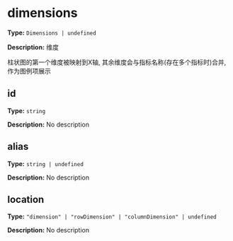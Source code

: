 # dimensions

**Type:** `Dimensions | undefined`

**Description:**
维度
  
  柱状图的第一个维度被映射到X轴, 其余维度会与指标名称(存在多个指标时)合并, 作为图例项展示


## id

**Type:** `string`

**Description:**
No description

## alias

**Type:** `string | undefined`

**Description:**
No description

## location

**Type:** `"dimension" | "rowDimension" | "columnDimension" | undefined`

**Description:**
No description

